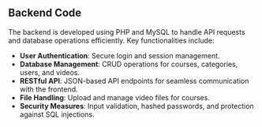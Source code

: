 ## Backend Code
The backend is developed using PHP and MySQL to handle API requests and database operations efficiently. Key functionalities include:
- **User Authentication**: Secure login and session management.
- **Database Management**: CRUD operations for courses, categories, users, and videos.
- **RESTful API**: JSON-based API endpoints for seamless communication with the frontend.
- **File Handling**: Upload and manage video files for courses.
- **Security Measures**: Input validation, hashed passwords, and protection against SQL injections.
